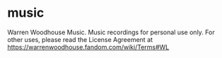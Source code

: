 # music
Warren Woodhouse Music. Music recordings for personal use only. For other uses, please read the License Agreement at https://warrenwoodhouse.fandom.com/wiki/Terms#WL
